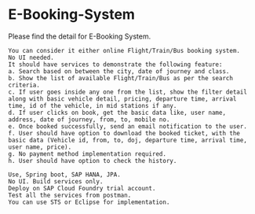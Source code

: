 # E-Booking-System

Please find the detail for E-Booking System.

    You can consider it either online Flight/Train/Bus booking system.
    No UI needed.
    It should have services to demonstrate the following feature:
    a. Search based on between the city, date of journey and class.
    b. Show the list of available Flight/Train/Bus as per the search criteria.
    c. If user goes inside any one from the list, show the filter detail along with basic vehicle detail, pricing, departure time, arrival time, id of the vehicle, in mid stations if any.
    d. If user clicks on book, get the basic data like, user name, address, date of journey, from, to, mobile no.
    e. Once booked successfully, send an email notification to the user.
    f. User should have option to download the booked ticket, with the basic data (Vehicle id, from, to, doj, departure time, arrival time, user name, price).
    g. No payment method implementation required.
    h. User should have option to check the history.

    Use, Spring boot, SAP HANA, JPA.
    No UI. Build services only.
    Deploy on SAP Cloud Foundry trial account.
    Test all the services from postman.
    You can use STS or Eclipse for implementation.


